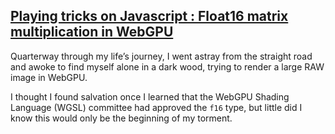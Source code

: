 
## [Playing tricks on Javascript : Float16 matrix multiplication in WebGPU]()

Quarterway through my life’s journey, I went astray from the straight road and awoke to find myself alone in a dark wood, trying to render a large RAW image in WebGPU.

I thought I found salvation once I learned that the WebGPU Shading Language (WGSL) committee had approved the ```f16``` type, but little did I know this would only be the beginning of my torment.
